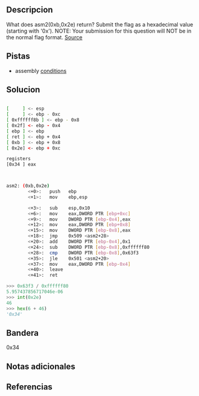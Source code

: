 ## Descripcion

What does asm2(0xb,0x2e) return? Submit the flag as a hexadecimal value (starting with '0x'). NOTE: Your submission for this question will NOT be in the normal flag format. [Source](https://jupiter.challenges.picoctf.org/static/717467c8c8b4332ea5873ad8fe7b2dad/test.S)

## Pistas

- assembly [conditions](https://www.tutorialspoint.com/assembly_programming/assembly_conditions.htm)

## Solucion
``` bash

[     ] <- esp
[     ] <- ebp - 0xc
[ 0xffffff8b ] <- ebp - 0x8
[ 0x2f] <- ebp - 0x4
[ ebp ] <- ebp
[ ret ] <- ebp + 0x4
[ 0xb ] <- ebp + 0x8
[ 0x2e] <- ebp + 0xc

registers
[0x34 ] eax



asm2: (0xb,0x2e) 
        <+0>:   push   ebp
        <+1>:   mov    ebp,esp

        <+3>:   sub    esp,0x10
        <+6>:   mov    eax,DWORD PTR [ebp+0xc]
        <+9>:   mov    DWORD PTR [ebp-0x4],eax
        <+12>:  mov    eax,DWORD PTR [ebp+0x8]
        <+15>:  mov    DWORD PTR [ebp-0x8],eax
        <+18>:  jmp    0x509 <asm2+28>
        <+20>:  add    DWORD PTR [ebp-0x4],0x1
        <+24>:  sub    DWORD PTR [ebp-0x8],0xffffff80
        <+28>:  cmp    DWORD PTR [ebp-0x8],0x63f3
        <+35>:  jle    0x501 <asm2+20>
        <+37>:  mov    eax,DWORD PTR [ebp-0x4]
        <+40>:  leave  
        <+41>:  ret    


```

``` python
>>> 0x63f3 / 0xffffff80
5.957437856717046e-06
>>> int(0x2e)
46
>>> hex(6 + 46)
'0x34'


```
## Bandera
0x34

## Notas adicionales


## Referencias
